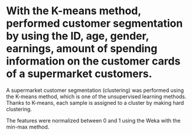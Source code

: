 # With the K-means method, performed customer segmentation by using the ID, age, gender, earnings, amount of spending information on the customer cards of a supermarket customers.

A supermarket customer segmentation (clustering) was performed using the K-means method, which is one of the unsupervised learning methods. Thanks to K-means, each sample is assigned to a cluster by making hard clustering.

The features were normalized between 0 and 1 using the Weka with the min-max method.